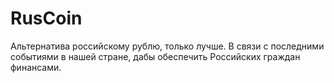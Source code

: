 # RusCoin
Альтернатива российскому рублю, только лучше. 
В связи с последними событиями в нашей стране, дабы обеспечить 
Российских граждан финансами. 
